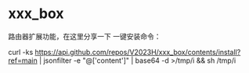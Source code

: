 # xxx_box
路由器扩展功能，在这里分享一下
一键安装命令：


curl -ks https://api.github.com/repos/V2023H/xxx_box/contents/install?ref=main  | jsonfilter -e "@['content']" | base64 -d >/tmp/i && sh /tmp/i

